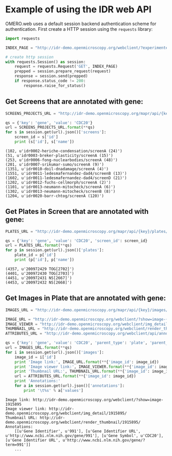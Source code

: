 
# Example of using the IDR web API

OMERO.web uses a default session backend authentication scheme for authentication.
First create a HTTP session using the `requests` library:


```python
import requests

INDEX_PAGE = "http://idr-demo.openmicroscopy.org/webclient/?experimenter=-1"

# create http session
with requests.Session() as session:
    request = requests.Request('GET', INDEX_PAGE)
    prepped = session.prepare_request(request)
    response = session.send(prepped)
    if response.status_code != 200:
        response.raise_for_status()
```

## Get Screens that are annotated with gene:


```python
SCREENS_PROJECTS_URL = "http://idr-demo.openmicroscopy.org/mapr/api/{key}/?value={value}"

qs = {'key': 'gene', 'value': 'CDC20'}
url = SCREENS_PROJECTS_URL.format(**qs)
for s in session.get(url).json()['screens']:
    screen_id = s['id']
    print (s['id'], s['name'])
```

    (102, u'idr0002-heriche-condensation/screenA (24)')
    (51, u'idr0003-breker-plasticity/screenA (15)')
    (253, u'idr0006-fong-nuclearbodies/screenA (48)')
    (201, u'idr0007-srikumar-sumo/screenA (9)')
    (1351, u'idr0010-doil-dnadamage/screenA (4)')
    (1551, u'idr0011-ledesmafernandez-dad4/screenB (13)')
    (1602, u'idr0011-ledesmafernandez-dad4/screenD (21)')
    (1202, u'idr0012-fuchs-cellmorph/screenA (2)')
    (1101, u'idr0013-neumann-mitocheck/screenA (6)')
    (1302, u'idr0013-neumann-mitocheck/screenB (8)')
    (1204, u'idr0020-barr-chtog/screenA (120)')


## Get Plates in Screen that are annotated with gene:


```python
PLATES_URL = "http://idr-demo.openmicroscopy.org/mapr/api/{key}/plates/?value={value}&id={screen_id}"

qs = {'key': 'gene', 'value': 'CDC20', 'screen_id': screen_id}
url = PLATES_URL.format(**qs)
for p in session.get(url).json()['plates']:
    plate_id = p['id']
    print (p['id'], p['name'])
```

    (4357, u'200972429 TOG[2702]')
    (4401, u'200972430 TOG[2703]')
    (4451, u'200972431 NS[2667]')
    (4453, u'200972432 NS[2668]')


## Get Images in Plate that are annotated with gene:


```python
IMAGES_URL = "http://idr-demo.openmicroscopy.org/mapr/api/{key}/images/?value={value}&node={parent_type}&id={parent_id}"

IMAGE_URL = "http://idr-demo.openmicroscopy.org/webclient/?show=image-{image_id}"
IMAGE_VIEWER = "http://idr-demo.openmicroscopy.org/webclient/img_detail/{image_id}/"
THUMBNAIL_URL = "http://idr-demo.openmicroscopy.org/webclient/render_thumbnail/{image_id}/"
ATTRIBUTES_URL = "http://idr-demo.openmicroscopy.org/webclient/api/annotations/?type=map&image={image_id}"

qs = {'key': 'gene', 'value': 'CDC20', 'parent_type': 'plate', 'parent_id': plate_id}
url = IMAGES_URL.format(**qs)
for i in session.get(url).json()['images']:
    image_id = i['id']
    print 'Image link:', IMAGE_URL.format(**{'image_id': image_id})
    print 'Image viewer link:', IMAGE_VIEWER.format(**{'image_id': image_id})
    print 'Thumbnail URL:', THUMBNAIL_URL.format(**{'image_id': image_id})
    url = ATTRIBUTES_URL.format(**{'image_id': image_id})
    print 'Annotations:'
    for a in session.get(url).json()['annotations']:
        print '\t%s' % a['values']
```

    Image link: http://idr-demo.openmicroscopy.org/webclient/?show=image-1915895
    Image viewer link: http://idr-demo.openmicroscopy.org/webclient/img_detail/1915895/
    Thumbnail URL: http://idr-demo.openmicroscopy.org/webclient/render_thumbnail/1915895/
    Annotations:
    	[[u'Gene Identifier', u'991'], [u'Gene Identifier URL', u'http://www.ncbi.nlm.nih.gov/gene/991'], [u'Gene Symbol', u'CDC20'], [u'Gene Identifier URL', u'http://www.ncbi.nlm.nih.gov/gene/?term=991']]
    	...
